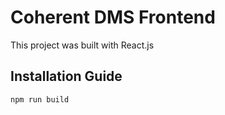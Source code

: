 # Coherent DMS Frontend
This project was built with React.js

## Installation Guide
```
npm run build
```